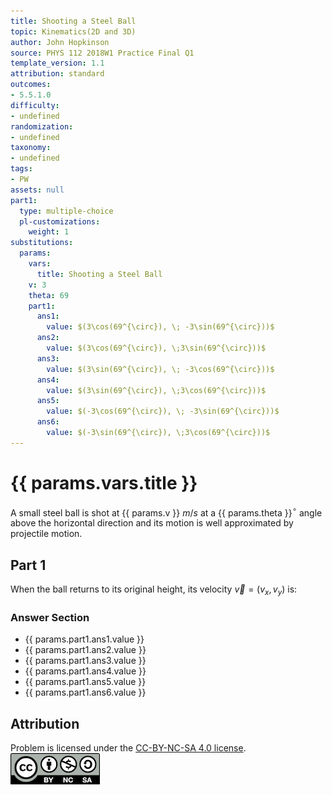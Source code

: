 ```yaml
---
title: Shooting a Steel Ball
topic: Kinematics(2D and 3D)
author: John Hopkinson
source: PHYS 112 2018W1 Practice Final Q1
template_version: 1.1
attribution: standard
outcomes:
- 5.5.1.0
difficulty:
- undefined
randomization:
- undefined
taxonomy:
- undefined
tags:
- PW
assets: null
part1:
  type: multiple-choice
  pl-customizations:
    weight: 1
substitutions:
  params:
    vars:
      title: Shooting a Steel Ball
    v: 3
    theta: 69
    part1:
      ans1:
        value: $(3\cos(69^{\circ}), \; -3\sin(69^{\circ}))$
      ans2:
        value: $(3\cos(69^{\circ}), \;3\sin(69^{\circ}))$
      ans3:
        value: $(3\sin(69^{\circ}), \; -3\cos(69^{\circ}))$
      ans4:
        value: $(3\sin(69^{\circ}), \;3\cos(69^{\circ}))$
      ans5:
        value: $(-3\cos(69^{\circ}), \; -3\sin(69^{\circ}))$
      ans6:
        value: $(-3\sin(69^{\circ}), \;3\cos(69^{\circ}))$
---
```

# {{ params.vars.title }}
A small steel ball is shot at {{ params.v }} $m/s$ at a {{ params.theta }}$^{\circ}$ angle above the horizontal direction and its motion is well approximated by projectile motion.

## Part 1

When the ball returns to its original height, its velocity $\overrightarrow{v} = (v_x, v_y)$ is:

### Answer Section

- {{ params.part1.ans1.value }}
- {{ params.part1.ans2.value }}
- {{ params.part1.ans3.value }}
- {{ params.part1.ans4.value }}
- {{ params.part1.ans5.value }}
- {{ params.part1.ans6.value }}

## Attribution

Problem is licensed under the [CC-BY-NC-SA 4.0 license](https://creativecommons.org/licenses/by-nc-sa/4.0/).<br> ![The Creative Commons 4.0 license requiring attribution-BY, non-commercial-NC, and share-alike-SA license.](https://raw.githubusercontent.com/firasm/bits/master/by-nc-sa.png)
